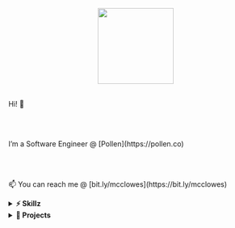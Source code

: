 <p align="center">
  <img src="https://gph.is/g/EGdXqpJ" width="150px">
  <br><br>

  <samp>
    <p>Hi! 👋</p>
    <br><br>
    <p>I’m a Software Engineer @ [Pollen](https://pollen.co)</p>
    <br><br>
    <p>📫 You can reach me @ [bit.ly/mcclowes](https://bit.ly/mcclowes)</p>
  </samp>
</p>

<details>
  <summary><b>⚡️ Skillz</b></summary>
  <p>Product Engineer. Delivery Management trained, Product Owner aspiring long-term. Diverse software and design background, and experience as a founder of a client-facing business. User-oriented developer.</p>
  <p><b>Technical skills:</b> React (Hooks, Context, GraphQL), Jest/Enzyme, React Native, CSS (Styled-Components, SASS), Agile, Figma/Sketch/Adobe CS</p>
</details>

<details>
  <summary><b>🔧 Projects</b></summary>  
  <p>🌱 I’m currently learning [TypeScript](https://www.typescriptlang.org/docs/)</p>
  <p>🏓 For fun, I'm dabbling in Unity</p>
</details>

